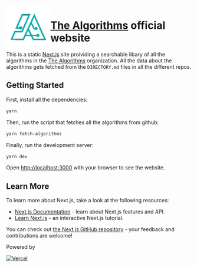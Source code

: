 <img align="left" src="./public/logo_t.png" height="120" title="logo">

# [The Algorithms](https://github.com/TheAlgorithms) official website

This is a static [Next.js](https://nextjs.org/) site proividing a searchable libary of all the algorithms in the [The Algorithms](https://github.com/TheAlgorithms) organization. All the data about the algorithms gets fetched from the `DIRECTORY.md` files in all the different repos.

## Getting Started

First, install all the dependencies:

```bash
yarn
```

Then, run the script that fetches all the algorithms from github:
```bash
yarn fetch-algorithms
```

Finally, run the development server:

```bash
yarn dev
```

Open [http://localhost:3000](http://localhost:3000) with your browser to see the website.

## Learn More

To learn more about Next.js, take a look at the following resources:

- [Next.js Documentation](https://nextjs.org/docs) - learn about Next.js features and API.
- [Learn Next.js](https://nextjs.org/learn) - an interactive Next.js tutorial.

You can check out [the Next.js GitHub repository](https://github.com/vercel/next.js/) - your feedback and contributions are welcome!

Powered by  

[![Vercel](https://i.imgur.com/OX6NWC5.png)](https://vercel.com)
